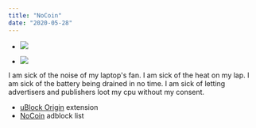 ```yaml
---
title: "NoCoin"
date: "2020-05-28"
---
```


- ![](https://blog.atlant.is/wp-content/uploads/2020/05/ublock-origin.png)
    
- ![](https://blog.atlant.is/wp-content/uploads/2020/05/nocoin.png)
    

I am sick of the noise of my laptop's fan. I am sick of the heat on my lap. I am sick of the battery being drained in no time. I am sick of letting advertisers and publishers loot my cpu without my consent.

- [uBlock Origin](https://chrome.google.com/webstore/detail/ublock-origin/cjpalhdlnbpafiamejdnhcphjbkeiagm) extension
- [NoCoin](https://github.com/hoshsadiq/adblock-nocoin-list) adblock list
